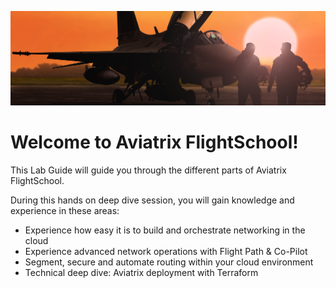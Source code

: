 ![Lab Overview](images/flightschool.png)

# Welcome to Aviatrix FlightSchool!  

This Lab Guide will guide you through the different parts of Aviatrix FlightSchool.

During this hands on deep dive session, you will gain knowledge and experience in these areas:

* Experience how easy it is to build and orchestrate networking in the cloud
* Experience advanced network operations with Flight Path & Co-Pilot
* Segment, secure and automate routing within your cloud environment
* Technical deep dive: Aviatrix deployment with Terraform
